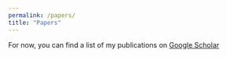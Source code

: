 ```yaml
---
permalink: /papers/
title: "Papers"
---
```


For now, you can find a list of my publications on [Google Scholar](https://scholar.google.com/citations?user=SwAiUogAAAAJ&hl=en&oi=ao)